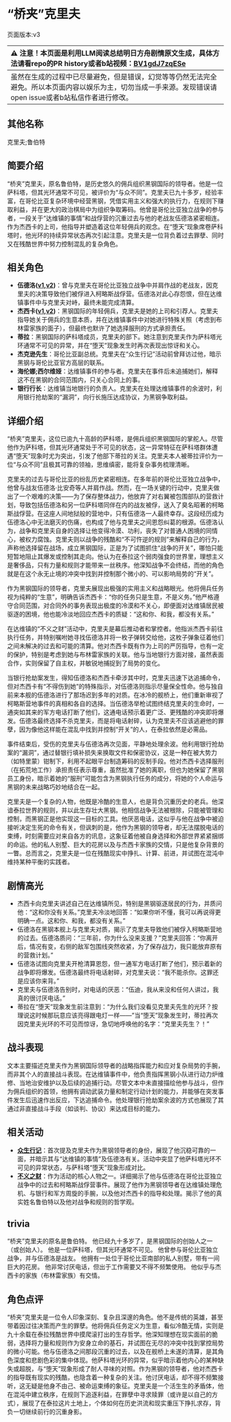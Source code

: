 # “桥夹”克里夫
页面版本:v3
 

| :warning: 注意！本页面是利用LLM阅读总结明日方舟剧情原文生成，具体方法请看repo的PR history或者b站视频：[BV1gdJ7zqESe](https://www.bilibili.com/video/BV1gdJ7zqESe/)         |
|:----------------------------|
| 虽然在生成的过程中已尽量避免，但是错误，幻觉等等仍然无法完全避免。所以本页面内容以娱乐为主，切勿当成一手来源。发现错误请open issue或者b站私信作者进行修改。|



## 其他名称
克里夫;鲁伯特
## 简要介绍
“桥夹”克里夫，原名鲁伯特，是历史悠久的佣兵组织黑钢国际的领导者。他是一位萨科塔，但其光环通常不可见，被评价为“与众不同”。克里夫已九十多岁，经验丰富，在哥伦比亚复杂环境中经营黑钢，凭借实用主义和强大的执行力，在规则下赚取利益，并在更大的政治棋局中为组织争取筹码。他曾是哥伦比亚独立战争的参与者，一段关于“达维镇的事情”和战俘营的沉重过去与他的老战友伍德洛紧密相连。作为杰西卡的上司，他指导并塑造着这位年轻佣兵的观念。在“堕天”现象席卷萨科塔时，他光环的持续异常状态再次引起注意。克里夫是一位背负着过去罪孽、同时又在残酷世界中努力控制混乱的复杂角色。
## 相关角色
-   **伍德洛([v1](../chars/extended_char_wu_de_luo.md),[v2](extended_char_wu_de_luo.md))**：曾与克里夫在哥伦比亚独立战争中并肩作战的老战友，因克里夫的决策导致他们被俘进入柯略斯战俘营。伍德洛对此心存怨恨，但在达维镇事件中与克里夫对峙，最终未能完成清算。
-   **杰西卡([v1](../chars/char_235_jesica.md),[v2](char_235_jesica.md))**：黑钢国际的年轻佣兵，克里夫是她的上司和引荐人。克里夫指导她关于佣兵的生意本质，并在达维镇事件中对她进行特殊关照（考虑到布林雷家族的面子），但最终也默许了她选择服刑的方式承担责任。
-   **蒂拉**：黑钢国际的萨科塔成员，克里夫的部下。她注意到克里夫作为萨科塔光环通常不可见的异常，并在“堕天”现象发生时再次表现出惊讶和关心。
-   **杰克逊先生**：哥伦比亚副总统。克里夫在“众生行记”活动前曾拜访过他，暗示黑钢与哥伦比亚官方高层的联系。
-   **海伦娜;西尔维娅**：达维镇事件的参与者。克里夫在事件后未追捕她们，解释这不在黑钢的合同范围内，只关心合同上的事。
-   **银行行长**：达维镇当地银行的负责人。克里夫在处理达维镇事件的余波时，利用银行抢劫案的“漏洞”，向行长施压达成协议，为黑钢争取利益。
## 详细介绍
“桥夹”克里夫，这位已逾九十高龄的萨科塔，是佣兵组织黑钢国际的掌舵人。尽管他作为萨科塔，但其光环通常处于不可见的状态，这一异常特征在萨科塔群体遭遇“堕天”现象时尤为突出，引发了他部下蒂拉的关注。克里夫本人被蒂拉评价为一位“与众不同”且极其可靠的领袖，思维缜密，能将复杂事务梳理清晰。

克里夫的过去与哥伦比亚的纷乱历史紧密相连。在多年前的哥伦比亚独立战争中，他曾与战友伍德洛·比安奇等人并肩作战。然而，在一场关键的行动中，克里夫做出了一个艰难的决策——为了保存整体战力，他放弃了对右翼被包围部队的营救计划，导致包括伍德洛和另一位萨科塔同伴在内的战友被俘，送入了臭名昭著的柯略斯战俘营。在这座人间地狱般的营地中，只有伍德洛一人最终幸存。这段经历成为伍德洛心中无法磨灭的伤痛，也构成了他与克里夫之间恩怨纠葛的根源。伍德洛认为，战争和克里夫自身的选择让他变得冷漠、功利，丧失了对普通人困境的同情心，被权力腐蚀。克里夫则以战争的残酷和“不可忤逆的规则”来解释自己的行为，声称他选择留在战场，成立黑钢国际，正是为了试图抓住“战争的开关”，哪怕只能短暂地阻止其爆发或控制其走向。他认为在泰拉这个弱肉强食的世界里，理想主义是奢侈品，只有力量和规则才能带来一丝秩序。他深知战争不会终结，而他的角色就是在这个永无止境的冲突中找到并控制那个微小的、可以影响局势的“开关”。

作为黑钢国际的领导者，克里夫展现出极强的实用主义和战略眼光。他将佣兵任务视为纯粹的“生意”，明确告诉杰西卡：“你的任务只是生意，不是义务。”他严格遵守合同范围，对合同外的事务表现出极度的冷漠和不关心，即便面对达维镇居民被驱逐的困境，他也能冷淡地回应杰西卡的质疑：“这和你、和我，都没有关系。”

在达维镇的“不义之财”活动中，克里夫是幕后推动者和掌控者。他指派杰西卡前往执行任务，并特别嘱咐她寻找伍德洛并将一枚子弹转交给他，这枚子弹象征着他们之间未解决的过去和可能的清算。他对杰西卡既有作为上司的严厉指导，也有一定的保护，特别是考虑到她与布林雷家族的关联。他与当地银行方面对接，虽然表面合作，实则保留了自主权，并敏锐地捕捉到了局势的变化。

当银行抢劫案发生，得知伍德洛和杰西卡牵涉其中时，克里夫迅速下达追捕命令，但对杰西卡有“不得伤到她”的特殊指示，对伍德洛则指示尽量保全性命。他与独自前来本舰的伍德洛进行了那场迟到多年的对质。在冰冷的舰桥上，他们重新审视了柯略斯营地事件的真相和各自的选择。当伍德洛举枪试图终结克里夫的生命时，一通突如其来的军方电话打断了他们，这通电话预示着更广泛、更残酷的冲突即将爆发。伍德洛最终选择不杀克里夫，而是将电话射碎，认为克里夫不应该逃避他的罪孽，因为像他这样能在混乱中找到并控制“开关”的人，在泰拉依然是必需品。

事件结束后，受伤的克里夫与伍德洛再次见面，平静地处理余波。他利用银行抢劫案的“漏洞”，通过替银行填补损失来换取文件和保密协议，这是一种在被大势力（如特里蒙）钳制下，利用不起眼平台制造筹码的反制手段。他对杰西卡选择服刑（在拓荒地工作）承担责任表示尊重，虽然批准了她的离职，但也为她保留了黑钢员工身份，暗示着她的“服刑”可能包含为黑钢执行任务的成分，将她的个人命运与黑钢的未来战略巧妙地结合在一起。

克里夫是一个复杂的人物，他既是冷酷的生意人，也是背负沉重历史的老兵。他深谙泰拉世界的规则，并以此生存壮大黑钢。他相信战争无法被根除，只能被管理和控制，而黑钢正是他实现这一目标的工具。他厌恶电话，这似乎与他在战争中被迫接听决定生死的命令有关，但讽刺的是，他作为黑钢的领导者，却无法摆脱电话的束缚，时刻需要应对来自各方的讯息，这象征着他被自身选择和外部世界紧紧捆绑的命运。他的私人别墅、巨大的花房以及与杰西卡家族的交情，只是他复杂背景的一瞥。总而言之，克里夫是一位在残酷现实中挣扎、计算、前进，并试图在混沌中维持某种平衡的实践者。
## 剧情高光
-   杰西卡向克里夫讲述自己在达维镇所见，特别是黑钢驱逐居民的行为，并质问他：“这和你没有关系。”克里夫冷淡地回答：“如果你听不懂，我可以再说得更明确一点。这和你、和我，都没有关系。”
-   伍德洛在黑钢本舰上与克里夫对质，揭示了克里夫导致他们被俘入柯略斯营地的过去。伍德洛质问：“三年前，你为什么没来支援？”克里夫回答：“你离开后，情况有变，右侧的敌军包围线突然收紧，为了保存战力，我只能放弃原有的营救计划。”
-   伍德洛试图向克里夫开枪清算恩怨，但一通军方电话打断了他们，预示着新的战争即将爆发。伍德洛最终将电话射碎，对克里夫说：“我不能杀你。这罪还是应该你来背。”
-   克里夫与伍德洛告别时，对电话的厌恶：“伍迪，我从来没和任何人讲过，我真的很讨厌电话。”
-   蒂拉在“堕天”现象发生前注意到：“为什么我们没看见克里夫先生的光环？按理说这时候那玩意应该亮得跟电灯一样——”当“堕天”现象发生时，蒂拉再次因克里夫光环的不可见而惊讶，急切地呼唤他的名字：“克里夫先生？！”
## 战斗表现
文本主要描述克里夫作为黑钢国际领导者的战略指挥能力和应对复杂局势的手腕，而非其个人的直接战斗表现。在达维镇事件中，他负责指挥黑钢小队进行动力炉维修、当地治安维护以及后续的追捕行动。尽管文本中未直接描绘他参与战斗，但作为佣兵组织的首领，他拥有调动武装力量和制定行动计划的能力，并能够在突发事件发生后迅速作出反应，下达追捕命令。他处理银行抢劫案余波的方式也展现了其通过非直接战斗手段（如谈判、协议）来达成目标的能力。
## 相关活动
-   **[众生行记](../stories/act42side.md)**：首次提及克里夫作为黑钢领导者的身份，展现了他沉稳可靠的一面，并暗示其与“达维镇的事情”及伍德洛有关。活动中突显了他萨科塔光环不可见的异常状态，与萨科塔“堕天”现象形成对比。
-   **[不义之财](../stories/act28side.md)**：作为活动的核心人物之一。详细揭示了他与伍德洛在哥伦比亚独立战争中的过去和柯略斯战俘营事件。展现了他作为黑钢领导者在达维镇处理危机、与银行和军方周旋的手腕，以及他对杰西卡的指导和处理。揭示了他的真实姓名鲁伯特以及他对战争和规则的哲学观。
## trivia
“桥夹”克里夫的原名是鲁伯特。
他已经九十多岁了，是黑钢国际的创始人之一（或创始人）。
他是一位萨科塔，但其光环通常不可见。
他曾参与哥伦比亚独立战争，并与伍德洛是战友。
他拥有一处位于哥伦比亚南部的私人别墅，带有一间巨大的花房。
他非常讨厌电话，但出于工作需要又不得不频繁使用。
他似乎与杰西卡的家族（布林雷家族）有交情。
## 角色点评
“桥夹”克里夫是一位令人印象深刻、复杂且深邃的角色。他不是传统的英雄，甚至带着因过往决策而产生的罪孽。他将佣兵任务定义为生意，看似冷酷无情，实则是九十余载在泰拉残酷世界中摸爬滚打出的生存哲学。他深知理想在现实面前的脆弱，选择将力量和规则作为安身立命的基石，并试图在无尽的冲突中找到掌控局势的微小可能。他与伍德洛之间那段沉重的过去，以及在舰桥上未遂的清算，是其角色深度和悲剧色彩的集中体现。他萨科塔光环的异常，似乎暗示着他内心的某种缺失或超脱，与“堕天”现象形成了耐人寻味的对照。作为黑钢的领导者，他对杰西卡的指导既有现实的残酷，也隐含着一种复杂的关注。他讨厌电话，却不得不频繁接听，这无疑是他身不由己、被命运束缚的象征。克里夫是一个活生生的矛盾体，他在混沌中建立秩序，在规则下追逐利益，在罪孽中寻求赎罪（或许是以自己的方式），展现了在泰拉这片土地上，个体如何在历史洪流和现实重压下挣扎求存，背负一切继续前行的沉重身影。
